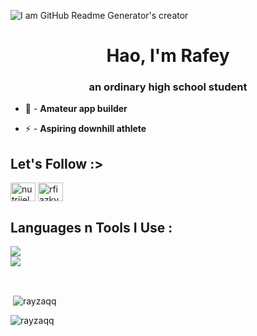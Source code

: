 <!-- ![I am GitHub Readme Generator's creator](https://cloudinary.com/blog/wp-content/uploads/sites/12/2022/02/Mario_1.gif) -->
![I am GitHub Readme Generator's creator](https://images-wixmp-ed30a86b8c4ca887773594c2.wixmp.com/f/da033e72-0c02-4f60-a051-5fbf5205e7e8/d2uolv5-34388794-cda3-4698-a432-327f020d3e49.gif?token=eyJ0eXAiOiJKV1QiLCJhbGciOiJIUzI1NiJ9.eyJzdWIiOiJ1cm46YXBwOjdlMGQxODg5ODIyNjQzNzNhNWYwZDQxNWVhMGQyNmUwIiwiaXNzIjoidXJuOmFwcDo3ZTBkMTg4OTgyMjY0MzczYTVmMGQ0MTVlYTBkMjZlMCIsIm9iaiI6W1t7InBhdGgiOiJcL2ZcL2RhMDMzZTcyLTBjMDItNGY2MC1hMDUxLTVmYmY1MjA1ZTdlOFwvZDJ1b2x2NS0zNDM4ODc5NC1jZGEzLTQ2OTgtYTQzMi0zMjdmMDIwZDNlNDkuZ2lmIn1dXSwiYXVkIjpbInVybjpzZXJ2aWNlOmZpbGUuZG93bmxvYWQiXX0.zQTrsdfP575Sa01y1adtCnWmmk0QN-pJvpr4coNLQdI)
<h1 align="center">Hao, I'm Rafey</h1>
<h3 align="center">an ordinary high school student</h3>

- 🐔 - **Amateur app builder**

- ⚡ - **Aspiring downhill athlete**

<h2 align="left">Let's Follow :></h3>
<p align="left">
<a href="https://twitter.com/nutrijel" target="blank"><img align="center" src="https://raw.githubusercontent.com/rahuldkjain/github-profile-readme-generator/master/src/images/icons/Social/twitter.svg" alt="nutrijel" height="30" width="40" /></a>
<a href="https://instagram.com/rfiazky" target="blank"><img align="center" src="https://raw.githubusercontent.com/rahuldkjain/github-profile-readme-generator/master/src/images/icons/Social/instagram.svg" alt="rfiazky" height="30" width="40" /></a>
</p>

<h2 align="left">Languages n Tools I Use : </h2>
<p align="left">
  <a href="https://skillicons.dev">
    <img src="https://skillicons.dev/icons?i=git,nodejs,github,gitlab,javascript,css" /><br>
    <img src="https://skillicons.dev/icons?i=bootstrap,mysql,html,vscode,figma,ai" />
  </a>
</p>
<br>

<p>&nbsp;<img align="center" src="https://github-readme-stats.vercel.app/api?username=rayzaqq&show_icons=true&theme=radical&locale=en" alt="rayzaqq" /></p>

<p><img align="left" src="https://github-readme-stats.vercel.app/api/top-langs?username=rayzaqq&show_icons=true&theme=radical&locale=en&layout=compact" alt="rayzaqq" /></p>
